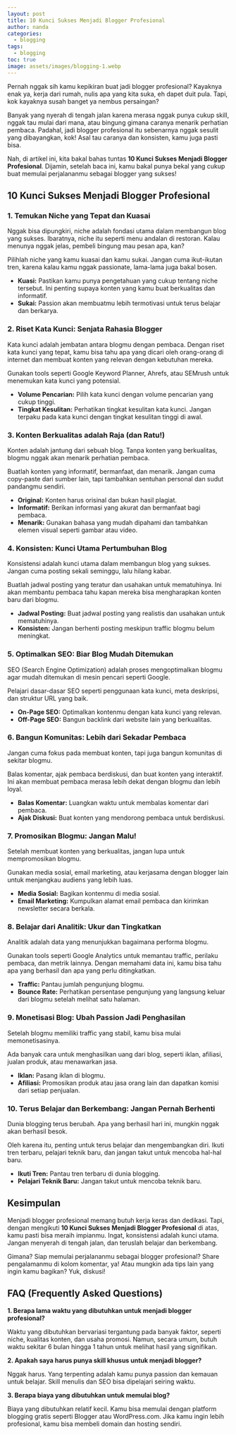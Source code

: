```yaml
---
layout: post
title: 10 Kunci Sukses Menjadi Blogger Profesional
author: nanda
categories:
  - blogging
tags:
  - blogging
toc: true
image: assets/images/blogging-1.webp
---
```



Pernah nggak sih kamu kepikiran buat jadi blogger profesional? Kayaknya enak ya, kerja dari rumah, nulis apa yang kita suka, eh dapet duit pula. Tapi, kok kayaknya susah banget ya nembus persaingan?

Banyak yang nyerah di tengah jalan karena merasa nggak punya cukup skill, nggak tau mulai dari mana, atau bingung gimana caranya menarik perhatian pembaca. Padahal, jadi blogger profesional itu sebenarnya nggak sesulit yang dibayangkan, kok! Asal tau caranya dan konsisten, kamu juga pasti bisa.

Nah, di artikel ini, kita bakal bahas tuntas **10 Kunci Sukses Menjadi Blogger Profesional**. Dijamin, setelah baca ini, kamu bakal punya bekal yang cukup buat memulai perjalananmu sebagai blogger yang sukses!

## 10 Kunci Sukses Menjadi Blogger Profesional

### 1\. Temukan Niche yang Tepat dan Kuasai

Nggak bisa dipungkiri, niche adalah fondasi utama dalam membangun blog yang sukses. Ibaratnya, niche itu seperti menu andalan di restoran. Kalau menunya nggak jelas, pembeli bingung mau pesan apa, kan?

Pilihlah niche yang kamu kuasai dan kamu sukai. Jangan cuma ikut-ikutan tren, karena kalau kamu nggak passionate, lama-lama juga bakal bosen.

- **Kuasi:** Pastikan kamu punya pengetahuan yang cukup tentang niche tersebut. Ini penting supaya konten yang kamu buat berkualitas dan informatif.
- **Sukai:** Passion akan membuatmu lebih termotivasi untuk terus belajar dan berkarya.

### 2\. Riset Kata Kunci: Senjata Rahasia Blogger

Kata kunci adalah jembatan antara blogmu dengan pembaca. Dengan riset kata kunci yang tepat, kamu bisa tahu apa yang dicari oleh orang-orang di internet dan membuat konten yang relevan dengan kebutuhan mereka.

Gunakan tools seperti Google Keyword Planner, Ahrefs, atau SEMrush untuk menemukan kata kunci yang potensial.

- **Volume Pencarian:** Pilih kata kunci dengan volume pencarian yang cukup tinggi.
- **Tingkat Kesulitan:** Perhatikan tingkat kesulitan kata kunci. Jangan terpaku pada kata kunci dengan tingkat kesulitan tinggi di awal.

### 3\. Konten Berkualitas adalah Raja (dan Ratu!)

Konten adalah jantung dari sebuah blog. Tanpa konten yang berkualitas, blogmu nggak akan menarik perhatian pembaca.

Buatlah konten yang informatif, bermanfaat, dan menarik. Jangan cuma copy-paste dari sumber lain, tapi tambahkan sentuhan personal dan sudut pandangmu sendiri.

- **Original:** Konten harus orisinal dan bukan hasil plagiat.
- **Informatif:** Berikan informasi yang akurat dan bermanfaat bagi pembaca.
- **Menarik:** Gunakan bahasa yang mudah dipahami dan tambahkan elemen visual seperti gambar atau video.

### 4\. Konsisten: Kunci Utama Pertumbuhan Blog

Konsistensi adalah kunci utama dalam membangun blog yang sukses. Jangan cuma posting sekali seminggu, lalu hilang kabar.

Buatlah jadwal posting yang teratur dan usahakan untuk mematuhinya. Ini akan membantu pembaca tahu kapan mereka bisa mengharapkan konten baru dari blogmu.

- **Jadwal Posting:** Buat jadwal posting yang realistis dan usahakan untuk mematuhinya.
- **Konsisten:** Jangan berhenti posting meskipun traffic blogmu belum meningkat.

### 5\. Optimalkan SEO: Biar Blog Mudah Ditemukan

SEO (Search Engine Optimization) adalah proses mengoptimalkan blogmu agar mudah ditemukan di mesin pencari seperti Google.

Pelajari dasar-dasar SEO seperti penggunaan kata kunci, meta deskripsi, dan struktur URL yang baik.

- **On-Page SEO:** Optimalkan kontenmu dengan kata kunci yang relevan.
- **Off-Page SEO:** Bangun backlink dari website lain yang berkualitas.

### 6\. Bangun Komunitas: Lebih dari Sekadar Pembaca

Jangan cuma fokus pada membuat konten, tapi juga bangun komunitas di sekitar blogmu.

Balas komentar, ajak pembaca berdiskusi, dan buat konten yang interaktif. Ini akan membuat pembaca merasa lebih dekat dengan blogmu dan lebih loyal.

- **Balas Komentar:** Luangkan waktu untuk membalas komentar dari pembaca.
- **Ajak Diskusi:** Buat konten yang mendorong pembaca untuk berdiskusi.

### 7\. Promosikan Blogmu: Jangan Malu!

Setelah membuat konten yang berkualitas, jangan lupa untuk mempromosikan blogmu.

Gunakan media sosial, email marketing, atau kerjasama dengan blogger lain untuk menjangkau audiens yang lebih luas.

- **Media Sosial:** Bagikan kontenmu di media sosial.
- **Email Marketing:** Kumpulkan alamat email pembaca dan kirimkan newsletter secara berkala.

### 8\. Belajar dari Analitik: Ukur dan Tingkatkan

Analitik adalah data yang menunjukkan bagaimana performa blogmu.

Gunakan tools seperti Google Analytics untuk memantau traffic, perilaku pembaca, dan metrik lainnya. Dengan memahami data ini, kamu bisa tahu apa yang berhasil dan apa yang perlu ditingkatkan.

- **Traffic:** Pantau jumlah pengunjung blogmu.
- **Bounce Rate:** Perhatikan persentase pengunjung yang langsung keluar dari blogmu setelah melihat satu halaman.

### 9\. Monetisasi Blog: Ubah Passion Jadi Penghasilan

Setelah blogmu memiliki traffic yang stabil, kamu bisa mulai memonetisasinya.

Ada banyak cara untuk menghasilkan uang dari blog, seperti iklan, afiliasi, jualan produk, atau menawarkan jasa.

- **Iklan:** Pasang iklan di blogmu.
- **Afiliasi:** Promosikan produk atau jasa orang lain dan dapatkan komisi dari setiap penjualan.

### 10\. Terus Belajar dan Berkembang: Jangan Pernah Berhenti

Dunia blogging terus berubah. Apa yang berhasil hari ini, mungkin nggak akan berhasil besok.

Oleh karena itu, penting untuk terus belajar dan mengembangkan diri. Ikuti tren terbaru, pelajari teknik baru, dan jangan takut untuk mencoba hal-hal baru.

- **Ikuti Tren:** Pantau tren terbaru di dunia blogging.
- **Pelajari Teknik Baru:** Jangan takut untuk mencoba teknik baru.

## Kesimpulan

Menjadi blogger profesional memang butuh kerja keras dan dedikasi. Tapi, dengan mengikuti **10 Kunci Sukses Menjadi Blogger Profesional** di atas, kamu pasti bisa meraih impianmu. Ingat, konsistensi adalah kunci utama. Jangan menyerah di tengah jalan, dan teruslah belajar dan berkembang.

Gimana? Siap memulai perjalananmu sebagai blogger profesional? Share pengalamanmu di kolom komentar, ya! Atau mungkin ada tips lain yang ingin kamu bagikan? Yuk, diskusi!

## FAQ (Frequently Asked Questions)

**1\. Berapa lama waktu yang dibutuhkan untuk menjadi blogger profesional?**

Waktu yang dibutuhkan bervariasi tergantung pada banyak faktor, seperti niche, kualitas konten, dan usaha promosi. Namun, secara umum, butuh waktu sekitar 6 bulan hingga 1 tahun untuk melihat hasil yang signifikan.

**2\. Apakah saya harus punya skill khusus untuk menjadi blogger?**

Nggak harus. Yang terpenting adalah kamu punya passion dan kemauan untuk belajar. Skill menulis dan SEO bisa dipelajari seiring waktu.

**3\. Berapa biaya yang dibutuhkan untuk memulai blog?**

Biaya yang dibutuhkan relatif kecil. Kamu bisa memulai dengan platform blogging gratis seperti Blogger atau WordPress.com. Jika kamu ingin lebih profesional, kamu bisa membeli domain dan hosting sendiri.
